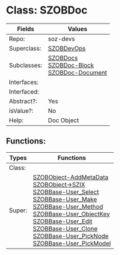 
# Class:	SZOBDoc

| Fields | Values |
| --------- | --------- |
| Repo: | soz-devs |
| Superclass: | [SZOBDevOps](SZOBDevOps.html) |
| Subclasses: | [SZOBDocs](SZOBDocs.html) <br> [SZOBDoc-Block](SZOBDoc-Block.html) <br> [SZOBDoc-Document](SZOBDoc-Document.html) |
| Interfaces: |  |
| Interfaced: |  |
| Abstract?: | Yes |
| isValue?: | No |
| Help: | Doc Object |


## Functions:

| Types | Functions |
| --------- | --------- |
| Class: |  |
| Super: | [SZOBObject-AddMetaData](SZOBObject.html) <br> [SZOBObject->SZIX](SZOBObject.html) <br> [SZOBBase-User_Select](SZOBBase.html) <br> [SZOBBase-User_Make](SZOBBase.html) <br> [SZOBBase-User_Method](SZOBBase.html) <br> [SZOBBase-User_ObjectKey](SZOBBase.html) <br> [SZOBBase-User_Edit](SZOBBase.html) <br> [SZOBBase-User_Clone](SZOBBase.html) <br> [SZOBBase-User_PickNode](SZOBBase.html) <br> [SZOBBase-User_PickModel](SZOBBase.html) |


